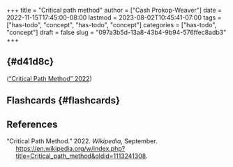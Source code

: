 +++
title = "Critical path method"
author = ["Cash Prokop-Weaver"]
date = 2022-11-15T17:45:00-08:00
lastmod = 2023-08-02T10:45:41-07:00
tags = ["has-todo", "concept", "has-todo", "concept"]
categories = ["has-todo", "concept"]
draft = false
slug = "097a3b5d-13a8-43b4-9b94-576ffec8adb3"
+++

##  {#d41d8c}

(<a href="#citeproc_bib_item_1">“Critical Path Method” 2022</a>)


## Flashcards {#flashcards}

## References

<style>.csl-entry{text-indent: -1.5em; margin-left: 1.5em;}</style><div class="csl-bib-body">
  <div class="csl-entry"><a id="citeproc_bib_item_1"></a>“Critical Path Method.” 2022. <i>Wikipedia</i>, September. <a href="https://en.wikipedia.org/w/index.php?title=Critical_path_method&oldid=1113241308">https://en.wikipedia.org/w/index.php?title=Critical_path_method&#38;oldid=1113241308</a>.</div>
</div>
